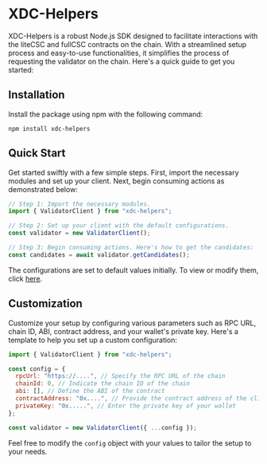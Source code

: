 # XDC-Helpers

XDC-Helpers is a robust Node.js SDK designed to facilitate interactions with the liteCSC and fullCSC contracts on the chain. With a streamlined setup process and easy-to-use functionalities, it simplifies the process of requesting the validator on the chain. Here's a quick guide to get you started:

## Installation

Install the package using npm with the following command:

```shell
npm install xdc-helpers
```

## Quick Start

Get started swiftly with a few simple steps. First, import the necessary modules and set up your client. Next, begin consuming actions as demonstrated below:

```javascript
// Step 1: Import the necessary modules.
import { ValidatorClient } from "xdc-helpers";

// Step 2: Set up your client with the default configurations.
const validator = new ValidatorClient();

// Step 3: Begin consuming actions. Here's how to get the candidates:
const candidates = await validator.getCandidates();
```

The configurations are set to default values initially. To view or modify them, click [here](https://github.com/XinFinOrg/XDC-Helpers/blob/the-first-version-for-sdk/src/config/index.js "defaultConfig").

## Customization

Customize your setup by configuring various parameters such as RPC URL, chain ID, ABI, contract address, and your wallet's private key. Here's a template to help you set up a custom configuration:

```javascript
import { ValidatorClient } from "xdc-helpers";

const config = {
  rpcUrl: "https://....", // Specify the RPC URL of the chain
  chainId: 0, // Indicate the chain ID of the chain
  abi: [], // Define the ABI of the contract
  contractAddress: "0x....", // Provide the contract address of the client
  privateKey: "0x.....", // Enter the private key of your wallet
};

const validator = new ValidatorClient({ ...config });
```

Feel free to modify the `config` object with your values to tailor the setup to your needs.
